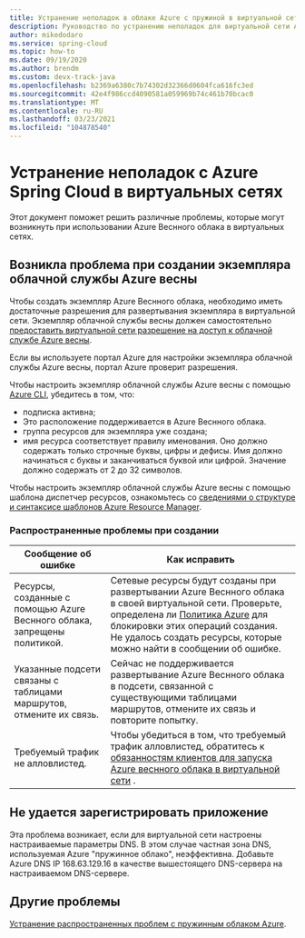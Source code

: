```yaml
---
title: Устранение неполадок в облаке Azure с пружиной в виртуальной сети
description: Руководство по устранению неполадок для виртуальной сети Azure с пружинным облаком.
author: mikedodaro
ms.service: spring-cloud
ms.topic: how-to
ms.date: 09/19/2020
ms.author: brendm
ms.custom: devx-track-java
ms.openlocfilehash: b2369a6380c7b74302d32366d0604fca616fc3ed
ms.sourcegitcommit: 42e4f986ccd4090581a059969b74c461b70bcac0
ms.translationtype: MT
ms.contentlocale: ru-RU
ms.lasthandoff: 03/23/2021
ms.locfileid: "104878540"
---
```

# <a name="troubleshooting-azure-spring-cloud-in-virtual-networks"></a>Устранение неполадок с Azure Spring Cloud в виртуальных сетях

Этот документ поможет решить различные проблемы, которые могут возникнуть при использовании Azure Веснного облака в виртуальных сетях.

## <a name="i-encountered-a-problem-with-creating-an-azure-spring-cloud-service-instance"></a>Возникла проблема при создании экземпляра облачной службы Azure весны

Чтобы создать экземпляр Azure Веснного облака, необходимо иметь достаточные разрешения для развертывания экземпляра в виртуальной сети.  Экземпляр облачной службы весны должен самостоятельно [предоставить виртуальной сети разрешение на доступ к облачной службе Azure весны](spring-cloud-tutorial-deploy-in-azure-virtual-network.md#grant-service-permission-to-the-virtual-network).

Если вы используете портал Azure для настройки экземпляра облачной службы Azure весны, портал Azure проверит разрешения.

Чтобы настроить экземпляр облачной службы Azure весны с помощью [Azure CLI](/cli/azure/get-started-with-azure-cli), убедитесь в том, что:

- подписка активна;
- Это расположение поддерживается в Azure Веснного облака.
- группа ресурсов для экземпляра уже создана;
- имя ресурса соответствует правилу именования. Оно должно содержать только строчные буквы, цифры и дефисы. Имя должно начинаться с буквы и заканчиваться буквой или цифрой. Значение должно содержать от 2 до 32 символов.

Чтобы настроить экземпляр облачной службы Azure весны с помощью шаблона диспетчер ресурсов, ознакомьтесь со [сведениями о структуре и синтаксисе шаблонов Azure Resource Manager](../azure-resource-manager/templates/template-syntax.md).

### <a name="common-creation-issues"></a>Распространенные проблемы при создании

| Сообщение об ошибке | Как исправить |
|------|------|
| Ресурсы, созданные с помощью Azure Веснного облака, запрещены политикой. | Сетевые ресурсы будут созданы при развертывании Azure Веснного облака в своей виртуальной сети. Проверьте, определена ли [Политика Azure](../governance/policy/overview.md) для блокировки этих операций создания. Не удалось создать ресурсы, которые можно найти в сообщении об ошибке. |
| Указанные подсети связаны с таблицами маршрутов, отмените их связь. | Сейчас не поддерживается развертывание Azure Веснного облака в подсети, связанной с существующими таблицами маршрутов, отмените их связь и повторите попытку. |
| Требуемый трафик не алловлистед. | Чтобы убедиться в том, что требуемый трафик алловлистед, обратитесь к [обязанностям клиентов для запуска Azure веснного облака в виртуальной сети](spring-cloud-vnet-customer-responsibilities.md) . |

## <a name="my-application-cant-be-registered"></a>Не удается зарегистрировать приложение

Эта проблема возникает, если для виртуальной сети настроены настраиваемые параметры DNS. В этом случае частная зона DNS, используемая Azure "пружинное облако", неэффективна. Добавьте Azure DNS IP 168.63.129.16 в качестве вышестоящего DNS-сервера на настраиваемом DNS-сервере.

## <a name="other-issues"></a>Другие проблемы

[Устранение распространенных проблем с пружинным облаком Azure](./spring-cloud-troubleshoot.md).